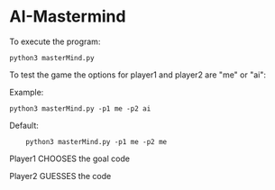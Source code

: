 # AI-Mastermind
To execute the program:

    python3 masterMind.py

To test the game the options for player1 and player2 are "me" or "ai":
    
   Example:
    
    python3 masterMind.py -p1 me -p2 ai

   Default:
    
        python3 masterMind.py -p1 me -p2 me

Player1 CHOOSES the goal code

Player2 GUESSES the code

